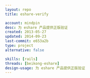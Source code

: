 ```yaml
---
layout: repo
title: eshare-verify

account: mindpin
desc: 为 eshare 产品提供正版验证
created: 2013-05-27
updated: 2014-09-23
last-commit: e653a2b
type: project
alternative: false

skills: [rails]
threads: [beikong-eshare]
design-usage: 为 eshare 产品提供正版验证
---
```

